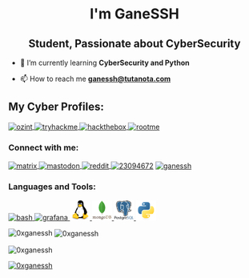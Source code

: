 <h1 align="center"> I'm GaneSSH</h1>
<p align="center">
  <a img align="center" src="https://user-images.githubusercontent.com/18350557/176309783-0785949b-9127-417c-8b55-ab5a4333674e.gif" width="30" height="40"> </a>
  </p>
<h2 align="center">Student, Passionate about CyberSecurity</h2>



- 🌱 I’m currently learning **CyberSecurity and Python**

- 📫 How to reach me **ganessh@tutanota.com**

<h2 align="left">My Cyber Profiles:</h2>
<p align="left">
<a href="https://ozint.eu/ozinter/18970/" target="_blank" rel="noreferrer"> <img align="center" src="https://media.licdn.com/dms/image/D4E0BAQHFeM1GaaOcAQ/company-logo_200_200/0/1698570252562/ozint_eu_logo?e=1710374400&v=beta&t=U2pLUO0KTQ9S_i8QGm1bNKyOQLxUOHQoCt9ouJSTNKE" alt="ozint" width="30" height="40"/> </a> <a href="https://tryhackme.com/p/GaneSSH" target="_blank" rel="noreferrer"> <img align="center" src="https://assets.tryhackme.com/img/logo/tryhackme_logo_full.svg" alt="tryhackme" width="30" height="40"/> </a> <a href="https://app.hackthebox.com/users/1765572" target="_blank" rel="noreferrer"> <img align="center" src="https://s1.qwant.com/thumbr/0x380/8/4/18baf204a5b6b327be771a99829eaf4db1de079cf23551195e3a70c1bea300/hackthebox.svg.jpg?u=https%3A%2F%2Fwww.svgrepo.com%2Fshow%2F330606%2Fhackthebox.svg&q=0&b=1&p=0&a=0" alt="hackthebox" width="30" height="40"/> </a> <a href="https://www.root-me.org/GaneSSH?lang=fr#3cf09381235b8230a43effe81218f701" target="_blank" rel="noreferrer"> <img align="center" src="https://www.root-me.org/IMG/logo/siteon0.svg?1637496509" alt="rootme" width="30" height="40"/> </a> </p>

<h3 align="left">Connect with me:</h3>
<p align="left">
<a href="https://matrix.to/#/@ganessh:matrix.org" target="_blank" rel="noreferrer"> <img align="center" src="https://matrix.org/images/matrix-logo-white.svg" alt="matrix" width="30" height="40"/> </a> <a href="https://mastodon.social/@GaneSSH" target="_blank" rel="noreferrer"> <img align="center" src="https://joinmastodon.org/logos/logo-purple.svg" alt="mastodon" width="30" height="40"/> </a> <a href="https://www.reddit.com/user/0xGaneSSH" target="_blank" rel="noreferrer"> <img align="center" src="https://styles.redditmedia.com/t5_5s5qbl/styles/communityIcon_tqrzte0yaa3c1.png?width=256&s=68dd932ab9764fd3ccb44dc62410f0e92d41a01f" alt="reddit" width="30" height="40"/> </a> <a href="https://stackoverflow.com/users/23094672" target="blank"><img align="center" src="https://raw.githubusercontent.com/rahuldkjain/github-profile-readme-generator/master/src/images/icons/Social/stack-overflow.svg" alt="23094672" height="30" width="40" /></a>
<a href="https://kaggle.com/ganessh" target="blank"><img align="center" src="https://raw.githubusercontent.com/rahuldkjain/github-profile-readme-generator/master/src/images/icons/Social/kaggle.svg" alt="ganessh" height="30" width="40" /></a> 
</p>

<h3 align="left">Languages and Tools:</h3>
<p align="left"> <a href="https://www.gnu.org/software/bash/" target="_blank" rel="noreferrer"> <img src="https://www.vectorlogo.zone/logos/gnu_bash/gnu_bash-icon.svg" alt="bash" width="40" height="40"/> </a> <a href="https://grafana.com" target="_blank" rel="noreferrer"> <img src="https://www.vectorlogo.zone/logos/grafana/grafana-icon.svg" alt="grafana" width="40" height="40"/> </a> <a href="https://www.linux.org/" target="_blank" rel="noreferrer"> <img src="https://raw.githubusercontent.com/devicons/devicon/master/icons/linux/linux-original.svg" alt="linux" width="40" height="40"/> </a> <a href="https://www.mongodb.com/" target="_blank" rel="noreferrer"> <img src="https://raw.githubusercontent.com/devicons/devicon/master/icons/mongodb/mongodb-original-wordmark.svg" alt="mongodb" width="40" height="40"/> </a> <a href="https://www.postgresql.org" target="_blank" rel="noreferrer"> <img src="https://raw.githubusercontent.com/devicons/devicon/master/icons/postgresql/postgresql-original-wordmark.svg" alt="postgresql" width="40" height="40"/> </a> <a href="https://www.python.org" target="_blank" rel="noreferrer"> <img src="https://raw.githubusercontent.com/devicons/devicon/master/icons/python/python-original.svg" alt="python" width="40" height="40"/> </a>  </p>

<p><img align="left" src="https://github-readme-stats.vercel.app/api/top-langs?username=0xganessh&show_icons=true&locale=en&layout=compact" alt="0xganessh" /></p>

<p>&nbsp;<img align="center" src="https://github-readme-stats.vercel.app/api?username=0xganessh&show_icons=true&locale=en" alt="0xganessh" /></p>

<p><img align="center" src="https://github-readme-streak-stats.herokuapp.com/?user=0xganessh&" alt="0xganessh" /></p>

<p align="left"> <a href="https://github.com/ryo-ma/github-profile-trophy"><img src="https://github-profile-trophy.vercel.app/?username=0xganessh" alt="0xganessh" /></a> </p>
